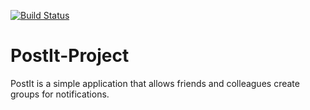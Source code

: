 [![Build Status](https://travis-ci.org/Ruqoyah/PostIt-Project.svg?branch=development)](https://travis-ci.org/Ruqoyah/PostIt-Project)

# PostIt-Project
PostIt is a simple application that allows friends and colleagues create groups for notifications. 
